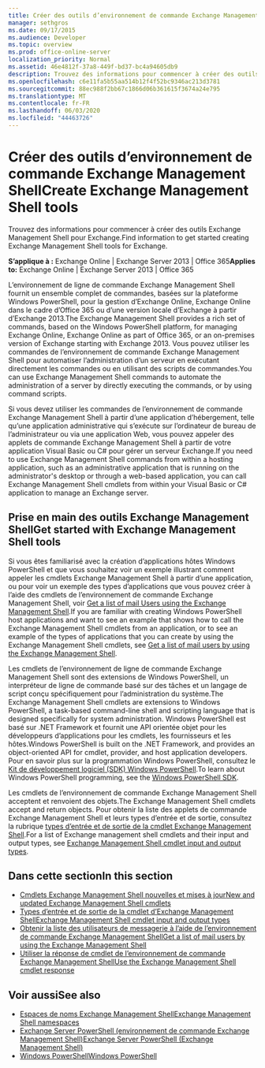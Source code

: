```yaml
---
title: Créer des outils d’environnement de commande Exchange Management Shell
manager: sethgros
ms.date: 09/17/2015
ms.audience: Developer
ms.topic: overview
ms.prod: office-online-server
localization_priority: Normal
ms.assetid: 46e4812f-37a8-449f-bd37-bc4a94605db9
description: Trouvez des informations pour commencer à créer des outils Exchange Management Shell pour Exchange.
ms.openlocfilehash: c6e11fa5b55aa514b12f4f52bc9346ac213d3781
ms.sourcegitcommit: 88ec988f2bb67c1866d06b361615f3674a24e795
ms.translationtype: MT
ms.contentlocale: fr-FR
ms.lasthandoff: 06/03/2020
ms.locfileid: "44463726"
---
```

# <a name="create-exchange-management-shell-tools"></a><span data-ttu-id="d3c1b-103">Créer des outils d’environnement de commande Exchange Management Shell</span><span class="sxs-lookup"><span data-stu-id="d3c1b-103">Create Exchange Management Shell tools</span></span>

<span data-ttu-id="d3c1b-104">Trouvez des informations pour commencer à créer des outils Exchange Management Shell pour Exchange.</span><span class="sxs-lookup"><span data-stu-id="d3c1b-104">Find information to get started creating Exchange Management Shell tools for Exchange.</span></span>

<span data-ttu-id="d3c1b-105">**S’applique à :** Exchange Online | Exchange Server 2013 | Office 365</span><span class="sxs-lookup"><span data-stu-id="d3c1b-105">**Applies to:** Exchange Online | Exchange Server 2013 | Office 365</span></span>
  
<span data-ttu-id="d3c1b-106">L’environnement de ligne de commande Exchange Management Shell fournit un ensemble complet de commandes, basées sur la plateforme Windows PowerShell, pour la gestion d’Exchange Online, Exchange Online dans le cadre d’Office 365 ou d’une version locale d’Exchange à partir d’Exchange 2013.</span><span class="sxs-lookup"><span data-stu-id="d3c1b-106">The Exchange Management Shell provides a rich set of commands, based on the Windows PowerShell platform, for managing Exchange Online, Exchange Online as part of Office 365, or an on-premises version of Exchange starting with Exchange 2013.</span></span> <span data-ttu-id="d3c1b-107">Vous pouvez utiliser les commandes de l’environnement de commande Exchange Management Shell pour automatiser l’administration d’un serveur en exécutant directement les commandes ou en utilisant des scripts de commandes.</span><span class="sxs-lookup"><span data-stu-id="d3c1b-107">You can use Exchange Management Shell commands to automate the administration of a server by directly executing the commands, or by using command scripts.</span></span>
  
<span data-ttu-id="d3c1b-108">Si vous devez utiliser les commandes de l’environnement de commande Exchange Management Shell à partir d’une application d’hébergement, telle qu’une application administrative qui s’exécute sur l’ordinateur de bureau de l’administrateur ou via une application Web, vous pouvez appeler des applets de commande Exchange Management Shell à partir de votre application Visual Basic ou C# pour gérer un serveur Exchange.</span><span class="sxs-lookup"><span data-stu-id="d3c1b-108">If you need to use Exchange Management Shell commands from within a hosting application, such as an administrative application that is running on the administrator's desktop or through a web-based application, you can call Exchange Management Shell cmdlets from within your Visual Basic or C# application to manage an Exchange server.</span></span>
  
## <a name="get-started-with-exchange-management-shell-tools"></a><span data-ttu-id="d3c1b-109">Prise en main des outils Exchange Management Shell</span><span class="sxs-lookup"><span data-stu-id="d3c1b-109">Get started with Exchange Management Shell tools</span></span>
<span data-ttu-id="d3c1b-110"><a name="SP15GettingStartedTemplate_WhatDoYouNeed"> </a></span><span class="sxs-lookup"><span data-stu-id="d3c1b-110"><a name="SP15GettingStartedTemplate_WhatDoYouNeed"> </a></span></span>

<span data-ttu-id="d3c1b-111">Si vous êtes familiarisé avec la création d’applications hôtes Windows PowerShell et que vous souhaitez voir un exemple illustrant comment appeler les cmdlets Exchange Management Shell à partir d’une application, ou pour voir un exemple des types d’applications que vous pouvez créer à l’aide des cmdlets de l’environnement de commande Exchange Management Shell, voir [Get a list of mail Users using the Exchange Management Shell](how-to-get-a-list-of-mail-users-by-using-the-exchange-management-shell.md).</span><span class="sxs-lookup"><span data-stu-id="d3c1b-111">If you are familiar with creating Windows PowerShell host applications and want to see an example that shows how to call the Exchange Management Shell cmdlets from an application, or to see an example of the types of applications that you can create by using the Exchange Management Shell cmdlets, see [Get a list of mail users by using the Exchange Management Shell](how-to-get-a-list-of-mail-users-by-using-the-exchange-management-shell.md).</span></span>
  
<span data-ttu-id="d3c1b-112">Les cmdlets de l’environnement de ligne de commande Exchange Management Shell sont des extensions de Windows PowerShell, un interpréteur de ligne de commande basé sur des tâches et un langage de script conçu spécifiquement pour l’administration du système.</span><span class="sxs-lookup"><span data-stu-id="d3c1b-112">The Exchange Management Shell cmdlets are extensions to Windows PowerShell, a task-based command-line shell and scripting language that is designed specifically for system administration.</span></span> <span data-ttu-id="d3c1b-113">Windows PowerShell est basé sur .NET Framework et fournit une API orientée objet pour les développeurs d’applications pour les cmdlets, les fournisseurs et les hôtes.</span><span class="sxs-lookup"><span data-stu-id="d3c1b-113">Windows PowerShell is built on the .NET Framework, and provides an object-oriented API for cmdlet, provider, and host application developers.</span></span> <span data-ttu-id="d3c1b-114">Pour en savoir plus sur la programmation Windows PowerShell, consultez le [Kit de développement logiciel (SDK) Windows PowerShell](https://msdn.microsoft.com/library/dd835506%28VS.85%29.aspx).</span><span class="sxs-lookup"><span data-stu-id="d3c1b-114">To learn about Windows PowerShell programming, see the [Windows PowerShell SDK](https://msdn.microsoft.com/library/dd835506%28VS.85%29.aspx).</span></span>
  
<span data-ttu-id="d3c1b-115">Les cmdlets de l’environnement de commande Exchange Management Shell acceptent et renvoient des objets.</span><span class="sxs-lookup"><span data-stu-id="d3c1b-115">The Exchange Management Shell cmdlets accept and return objects.</span></span> <span data-ttu-id="d3c1b-116">Pour obtenir la liste des applets de commande Exchange Management Shell et leurs types d’entrée et de sortie, consultez la rubrique [types d’entrée et de sortie de la cmdlet Exchange Management Shell](exchange-management-shell-cmdlet-input-and-output-types.md).</span><span class="sxs-lookup"><span data-stu-id="d3c1b-116">For a list of Exchange management shell cmdlets and their input and output types, see [Exchange Management Shell cmdlet input and output types](exchange-management-shell-cmdlet-input-and-output-types.md).</span></span>
  
## <a name="in-this-section"></a><span data-ttu-id="d3c1b-117">Dans cette section</span><span class="sxs-lookup"><span data-stu-id="d3c1b-117">In this section</span></span>

- [<span data-ttu-id="d3c1b-118">Cmdlets Exchange Management Shell nouvelles et mises à jour</span><span class="sxs-lookup"><span data-stu-id="d3c1b-118">New and updated Exchange Management Shell cmdlets</span></span>](new-and-updated-exchange-management-shell-cmdlets.md)  
- [<span data-ttu-id="d3c1b-119">Types d’entrée et de sortie de la cmdlet d’Exchange Management Shell</span><span class="sxs-lookup"><span data-stu-id="d3c1b-119">Exchange Management Shell cmdlet input and output types</span></span>](exchange-management-shell-cmdlet-input-and-output-types.md)
- [<span data-ttu-id="d3c1b-120">Obtenir la liste des utilisateurs de messagerie à l’aide de l’environnement de commande Exchange Management Shell</span><span class="sxs-lookup"><span data-stu-id="d3c1b-120">Get a list of mail users by using the Exchange Management Shell</span></span>](how-to-get-a-list-of-mail-users-by-using-the-exchange-management-shell.md)
- [<span data-ttu-id="d3c1b-121">Utiliser la réponse de cmdlet de l’environnement de commande Exchange Management Shell</span><span class="sxs-lookup"><span data-stu-id="d3c1b-121">Use the Exchange Management Shell cmdlet response</span></span>](how-to-use-the-exchange-management-shell-cmdlet-response.md)


## <a name="see-also"></a><span data-ttu-id="d3c1b-122">Voir aussi</span><span class="sxs-lookup"><span data-stu-id="d3c1b-122">See also</span></span>

- [<span data-ttu-id="d3c1b-123">Espaces de noms Exchange Management Shell</span><span class="sxs-lookup"><span data-stu-id="d3c1b-123">Exchange Management Shell namespaces</span></span>](exchange-management-shell-namespaces.md)  
- [<span data-ttu-id="d3c1b-124">Exchange Server PowerShell (environnement de commande Exchange Management Shell)</span><span class="sxs-lookup"><span data-stu-id="d3c1b-124">Exchange Server PowerShell (Exchange Management Shell)</span></span>](https://docs.microsoft.com/powershell/exchange/exchange-server/exchange-management-shell?view=exchange-ps)  
- [<span data-ttu-id="d3c1b-125">Windows PowerShell</span><span class="sxs-lookup"><span data-stu-id="d3c1b-125">Windows PowerShell</span></span>](https://msdn.microsoft.com/library/dd835506%28v=vs.85%29.aspx)
    

